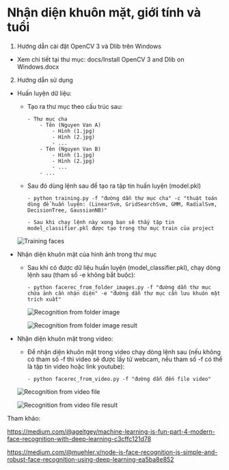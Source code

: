 # Nhận diện khuôn mặt, giới tính và tuổi

1. Hướng dẫn cài đặt OpenCV 3 và Dlib trên Windows
- Xem chi tiết tại thư mục: docs/Install OpenCV 3 and Dlib on Windows.docx

2. Hướng dẫn sử dụng

+ Huấn luyện dữ liệu:

  - Tạo ra thư mục theo cấu trúc sau:
  
        - Thư mục cha
            - Tên (Nguyen Van A)
                - Hình (1.jpg)
                - Hình (2.jpg)
                - ...
            - Tên (Nguyen Van B)
                - Hình (1.jpg)
                - Hình (2.jpg)
                - ...
            - ...
            
  - Sau đó dùng lệnh sau để tạo ra tập tin huấn luyện (model.pkl)
  
        - python training.py -f "đường dẫn thư mục cha" -c "thuật toán dùng để huấn luyện: (LinearSvm, GridSearchSvm, GMM, RadialSvm, DecisionTree, GaussianNB)"
        
        - Sau khi chạy lệnh này xong bạn sẽ thấy tập tin model_classifier.pkl được tạo trong thư mục train của project
        
   ![Training faces](../master/imgs/face_recognition_training.png)
 
  
+ Nhận diện khuôn mặt của hình ảnh trong thư mục
  
  - Sau khi có được dữ liệu huấn luyện (model_classifier.pkl), chạy dòng lệnh sau (tham số -e không bắt buộc):
  
        - python facerec_from_folder_images.py -f "đường dẫn thư mục chứa ảnh cần nhận diện" -e "đường dẫn thư mục cần lưu khuôn mặt trích xuất"
        
    ![Recognition from folder image](../master/imgs/face_recognition_from_folder_images.png)
    
    ![Recognition from folder image result](../master/imgs/face_recognition_from_folder_images_result.png)
        
+ Nhận diện khuôn mặt trong video:

    - Để nhận diện khuôn mặt trong video chạy dòng lệnh sau (nếu không có tham số -f thì video sẽ được lấy từ webcam, nếu tham số -f có thể là tập tin video hoặc link youtube):
    
          - python facerec_from_video.py -f "đường dẫn đến file video"
          
    ![Recognition from video file](../master/imgs/face_recognition_from_video_file.png)
          
    ![Recognition from video file result](../master/imgs/face_recognition_from_video_file_result.png)


Tham khảo: 

https://medium.com/@ageitgey/machine-learning-is-fun-part-4-modern-face-recognition-with-deep-learning-c3cffc121d78

https://medium.com/@muehler.v/node-js-face-recognition-js-simple-and-robust-face-recognition-using-deep-learning-ea5ba8e852
